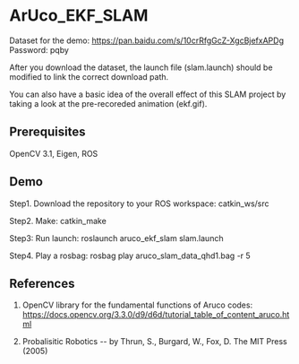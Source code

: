 # ArUco_EKF_SLAM

Dataset for the demo: https://pan.baidu.com/s/10crRfgGcZ-XgcBjefxAPDg     Password: pqby

After you download the dataset, the launch file (slam.launch) should be modified to link the correct download path.

You can also have a basic idea of the overall effect of this SLAM project by taking a look at the pre-recoreded animation (ekf.gif). 

Prerequisites
---

OpenCV 3.1, Eigen, ROS

Demo
---
Step1. Download the repository to your ROS workspace: catkin_ws/src

Step2. Make: catkin_make

Step3: Run launch: roslaunch aruco_ekf_slam slam.launch

Step4. Play a rosbag: rosbag play aruco_slam_data_qhd1.bag -r 5

References
---
1. OpenCV library for the fundamental functions of Aruco codes: https://docs.opencv.org/3.3.0/d9/d6d/tutorial_table_of_content_aruco.html

2. Probalisitic Robotics  -- by Thrun, S., Burgard, W., Fox, D. The MIT Press (2005) 

